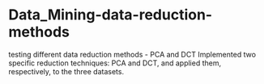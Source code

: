 # Data_Mining-data-reduction-methods
testing different data reduction methods -  PCA and DCT
Implemented two specific reduction techniques: PCA and DCT, and applied them, respectively, to the three datasets.